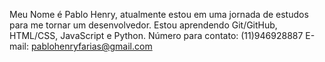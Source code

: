 Meu Nome é Pablo Henry, atualmente estou em uma jornada de estudos para me tornar um desenvolvedor. Estou aprendendo Git/GitHub, HTML/CSS, JavaScript e Python.
Número para contato: (11)946928887
E-mail: pablohenryfarias@gmail.com

